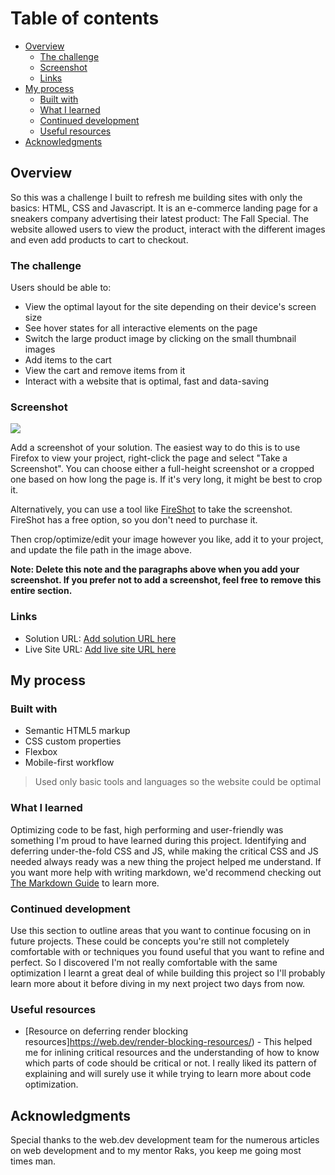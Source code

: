 # Table of contents

- [Overview](#overview)
  - [The challenge](#the-challenge)
  - [Screenshot](#screenshot)
  - [Links](#links)
- [My process](#my-process)
  - [Built with](#built-with)
  - [What I learned](#what-i-learned)
  - [Continued development](#continued-development)
  - [Useful resources](#useful-resources)
- [Acknowledgments](#acknowledgments)

## Overview
So this was a challenge I built to refresh me building sites with only the basics: HTML, CSS and Javascript. It is an e-commerce landing page for a sneakers company advertising their latest product: The Fall Special. The website allowed users to view the product, interact with the different images and even add products to cart to checkout.

### The challenge

Users should be able to:

- View the optimal layout for the site depending on their device's screen size
- See hover states for all interactive elements on the page
- Switch the large product image by clicking on the small thumbnail images
- Add items to the cart
- View the cart and remove items from it
- Interact with a website that is optimal, fast and data-saving

### Screenshot

![](./screenshot.jpg)

Add a screenshot of your solution. The easiest way to do this is to use Firefox to view your project, right-click the page and select "Take a Screenshot". You can choose either a full-height screenshot or a cropped one based on how long the page is. If it's very long, it might be best to crop it.

Alternatively, you can use a tool like [FireShot](https://getfireshot.com/) to take the screenshot. FireShot has a free option, so you don't need to purchase it. 

Then crop/optimize/edit your image however you like, add it to your project, and update the file path in the image above.

**Note: Delete this note and the paragraphs above when you add your screenshot. If you prefer not to add a screenshot, feel free to remove this entire section.**

### Links

- Solution URL: [Add solution URL here](https://github.com/sodiqsanusi/frontendme-ecommer3/)
- Live Site URL: [Add live site URL here](https://fallsneakers.netlify.app/)

## My process

### Built with

- Semantic HTML5 markup
- CSS custom properties
- Flexbox
- Mobile-first workflow
> Used only basic tools and languages so the website could be optimal
### What I learned

Optimizing code to be fast, high performing and user-friendly was something I'm proud to have learned during this project.
Identifying and deferring under-the-fold CSS and JS, while making the critical CSS and JS needed always ready was a new thing the project helped me understand.
If you want more help with writing markdown, we'd recommend checking out [The Markdown Guide](https://www.markdownguide.org/) to learn more.

### Continued development

Use this section to outline areas that you want to continue focusing on in future projects. These could be concepts you're still not completely comfortable with or techniques you found useful that you want to refine and perfect.
So I discovered I'm not really comfortable with the same optimization I learnt a great deal of while building this project so I'll probably learn more about it before diving in my next project two days from now.

### Useful resources

- [Resource on deferring render blocking resources]https://web.dev/render-blocking-resources/) - This helped me for inlining critical resources and the understanding of how to know which parts of code should be critical or not. I really liked its pattern of explaining and will surely use it while trying to learn more about code optimization.


## Acknowledgments

Special thanks to the web.dev development team for the numerous articles on web development and to my mentor Raks, you keep me going most times man.
